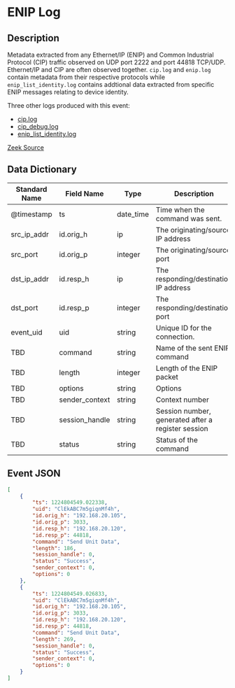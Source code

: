 # ENIP Log

## Description

Metadata extracted from any Ethernet/IP (ENIP) and Common Industrial Protocol (CIP) traffic observed on UDP port 2222 and port 44818 TCP/UDP. Ethernet/IP and CIP are often observed together. `cip.log` and `enip.log` contain metadata from their respective protocols while `enip_list_identity.log` contains addtional data extracted from specific ENIP messages relating to device identity.

Three other logs produced with this event:
- [cip.log](./cip_debug.md)
- [cip_debug.log](./cip_debug.md)
- [enip_list_identity.log](./enip_list_identity.md)

[Zeek Source](https://github.com/amzn/zeek-plugin-enip)

## Data Dictionary

| Standard Name                   | Field Name                      | Type                            | Description                                        | Sample Value                    |
| ------------------------------- | ------------------------------- | ------------------------------- | -------------------------------                    | ------------------------------- |
| @timestamp                      | ts                              | date_time                       | Time when the command was sent.                    | `1224804549.022338`             |
| src_ip_addr                     | id.orig_h                       | ip                              | The originating/source IP address                  | `192.168.20.105`                |
| src_port                        | id.orig_p                       | integer                         | The originating/source port                        | `3033`                          |
| dst_ip_addr                     | id.resp_h                       | ip                              | The responding/destination IP address              | `192.168.20.120`                |
| dst_port                        | id.resp_p                       | integer                         | The responding/destination port                    | `44818`                         |
| event_uid                       | uid                             | string                          | Unique ID for the connection.                      | `ClEkABC7m5giqnMf4h`            |
| TBD                             | command                         | string                          | Name of the sent ENIP command                      | `Send Unit Data`                |
| TBD                             | length                          | integer                         | Length of the ENIP packet                          | `186`                           |
| TBD                             | options                         | string                          | Options                                            | `0`                             |
| TBD                             | sender_context                  | string                          | Context number                                     | `0`                             |
| TBD                             | session_handle                  | string                          | Session number, generated after a register session | `0`                             |
| TBD                             | status                          | string                          | Status of the command                              | `Success`                       |

## Event JSON

```json
[
	{
		"ts": 1224804549.022338,
		"uid": "ClEkABC7m5giqnMf4h",
		"id.orig_h": "192.168.20.105",
		"id.orig_p": 3033,
		"id.resp_h": "192.168.20.120",
		"id.resp_p": 44818,
		"command": "Send Unit Data",
		"length": 186,
		"session_handle": 0,
		"status": "Success",
		"sender_context": 0,
		"options": 0
	},
	{
		"ts": 1224804549.026833,
		"uid": "ClEkABC7m5giqnMf4h",
		"id.orig_h": "192.168.20.105",
		"id.orig_p": 3033,
		"id.resp_h": "192.168.20.120",
		"id.resp_p": 44818,
		"command": "Send Unit Data",
		"length": 269,
		"session_handle": 0,
		"status": "Success",
		"sender_context": 0,
		"options": 0
	}
]
```